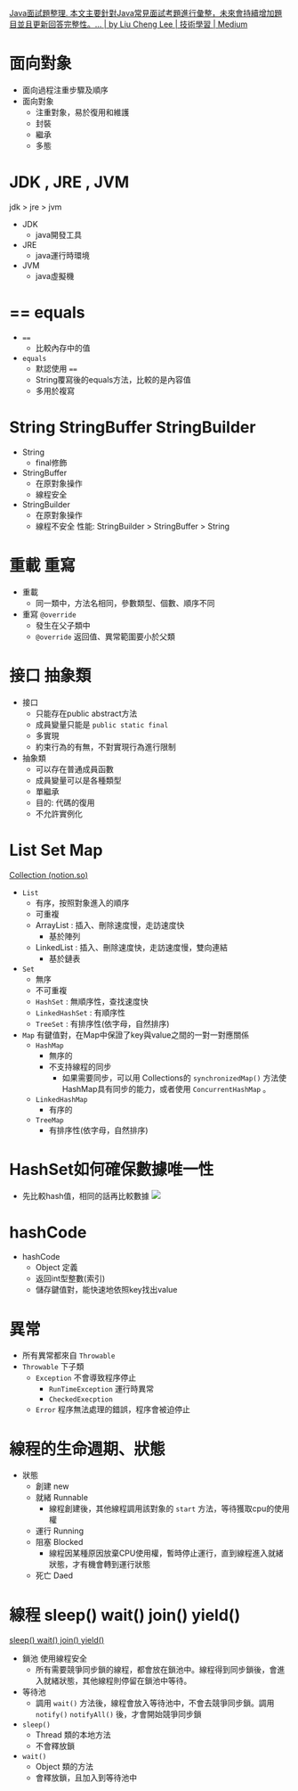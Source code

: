 [Java面試題整理. 本文主要針對Java常見面試考題進行彙整，未來會持續增加題目並且更新回答完整性。… | by Liu Cheng Lee | 技術學習 | Medium](https://medium.com/%E7%A7%91%E6%8A%80%E7%A0%94%E7%A9%B6%E9%99%A2/java%E9%9D%A2%E8%A9%A6%E9%A1%8C%E6%95%B4%E7%90%86-ed44d4b10437)


# 面向對象
- 面向過程注重步驟及順序
- 面向對象
	- 注重對象，易於復用和維護
	- 封裝
	- 繼承
	- 多態

# JDK , JRE , JVM
jdk > jre > jvm
- JDK
	- java開發工具
- JRE
	- java運行時環境
- JVM
	- java虛擬機

# == equals
- `==` 
	- 比較內存中的值
- `equals`
	- 默認使用 `==`
	- String覆寫後的equals方法，比較的是內容值
	- 多用於複寫

# String StringBuffer StringBuilder
- String
	- final修飾
- StringBuffer
	- 在原對象操作
	- 線程安全
- StringBuilder
	- 在原對象操作
	- 線程不安全
性能:  StringBuilder > StringBuffer > String

# 重載 重寫
- 重載
	- 同一類中，方法名相同，參數類型、個數、順序不同
- 重寫 `@override`
	- 發生在父子類中
	- `@override` 返回值、異常範圍要小於父類

# 接口 抽象類
- 接口
	- 只能存在public abstract方法
	- 成員變量只能是 `public static final`
	- 多實現
	- 約束行為的有無，不對實現行為進行限制
- 抽象類
	- 可以存在普通成員函數
	- 成員變量可以是各種類型
	- 單繼承
	- 目的: 代碼的復用
	- 不允許實例化

# List Set Map
[Collection (notion.so)](https://www.notion.so/wangtc07/Collection-8b5b77df44674b31b0720e6eeb6b2fa7#6bd33eac70d54a05a7c32a8ddee7b4ee)
- `List`
	- 有序，按照對象進入的順序
	- 可重複
	- ArrayList : 插入、刪除速度慢，走訪速度快
		- 基於陣列
	- LinkedList : 插入、刪除速度快，走訪速度慢，雙向連結
		- 基於鏈表
- `Set`
	- 無序
	- 不可重複
	- `HashSet` : 無順序性，查找速度快
	- `LinkedHashSet` : 有順序性
	- `TreeSet` : 有排序性(依字母，自然排序)
- `Map` 有鍵值對，在Map中保證了key與value之間的一對一對應關係 
	- `HashMap`
		- 無序的
		- 不支持線程的同步
			- 如果需要同步，可以用 Collections的 `synchronizedMap()` 方法使HashMap具有同步的能力，或者使用 `ConcurrentHashMap` 。 
	- `LinkedHashMap`
		- 有序的
	- `TreeMap`
		- 有排序性(依字母，自然排序)


# HashSet如何確保數據唯一性
- 先比較hash值，相同的話再比較數據
![](https://i.imgur.com/psxVcgW.png)

# hashCode
- hashCode
	- Object 定義
	- 返回int型整數(索引)
	- 儲存鍵值對，能快速地依照key找出value

# 異常
- 所有異常都來自 `Throwable`
- `Throwable` 下子類
	- `Exception` 不會導致程序停止
		- `RunTimeException` 運行時異常
		- `CheckedExecption`
	- `Error` 程序無法處理的錯誤，程序會被迫停止

# 線程的生命週期、狀態
- 狀態
	- 創建 new
	- 就緒 Runnable
		- 線程創建後，其他線程調用該對象的 `start` 方法，等待獲取cpu的使用權
	- 運行 Running
	- 阻塞 Blocked
		- 線程因某種原因放棄CPU使用權，暫時停止運行，直到線程進入就緒狀態，才有機會轉到運行狀態
	- 死亡 Daed

# 線程 sleep() wait() join() yield()
[sleep() wait() join() yield()](https://www.bilibili.com/video/BV1Eb4y1R7zd?p=21&spm_id_from=pageDriver)
- 鎖池 使用線程安全
	- 所有需要競爭同步鎖的線程，都會放在鎖池中。線程得到同步鎖後，會進入就緒狀態，其他線程則停留在鎖池中等待。
- 等待池
	- 調用 `wait()` 方法後，線程會放入等待池中，不會去競爭同步鎖。調用 `notify()` `notifyAll()` 後，才會開始競爭同步鎖
- `sleep()`
	- Thread 類的本地方法
	- 不會釋放鎖
- `wait()`
	- Object 類的方法
	- 會釋放鎖，且加入到等待池中
